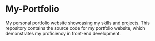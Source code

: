 # My-Portfolio
My personal portfolio website showcasing my skills and projects. This repository contains the source code for my portfolio website, which demonstrates my proficiency in front-end development.
